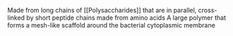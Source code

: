 Made from long chains of [[Polysaccharides]] that are in parallel, cross-linked by short peptide chains made from amino acids
A large polymer that forms a mesh-like scaffold around the bacterial cytoplasmic membrane